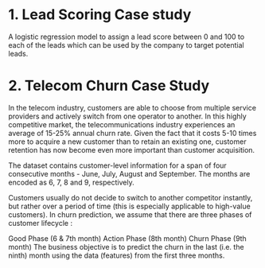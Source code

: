 # 1. Lead Scoring Case study
A logistic regression model to assign a lead score between 0 and 100 to each of the leads which can be used by the company to target potential leads.

# 2. Telecom Churn Case Study
In the telecom industry, customers are able to choose from multiple service providers and actively switch from one operator to another. In this highly competitive market, the telecommunications industry experiences an average of 15-25% annual churn rate. Given the fact that it costs 5-10 times more to acquire a new customer than to retain an existing one, customer retention has now become even more important than customer acquisition.

The dataset contains customer-level information for a span of four consecutive months - June, July, August and September. The months are encoded as 6, 7, 8 and 9, respectively.

Customers usually do not decide to switch to another competitor instantly, but rather over a period of time (this is especially applicable to high-value customers). In churn prediction, we assume that there are three phases of customer lifecycle :

Good Phase (6 & 7th month)
Action Phase (8th month)
Churn Phase (9th month)
The business objective is to predict the churn in the last (i.e. the ninth) month using the data (features) from the first three months.
